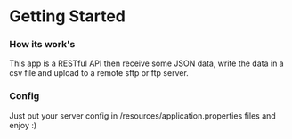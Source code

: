 # Getting Started

### How its work's
This app is a RESTful API then receive some JSON data, 
write the data in a csv file and upload to a remote sftp or ftp server.

### Config
Just put your server config in /resources/application.properties files
and enjoy :)
